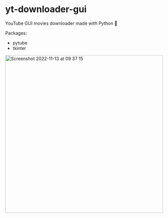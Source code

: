 # yt-downloader-gui
 YouTube GUI movies downloader made with Python 🤍

Packages: 
- pytube
- tkinter


<img width="500" alt="Screenshot 2022-11-13 at 09 37 15" src="https://user-images.githubusercontent.com/76222513/201513284-9c73eea0-fd90-4bd0-b69b-87d1493bda45.png">
